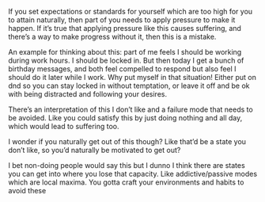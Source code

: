 If you set expectations or standards for yourself which are too high for you to attain naturally, then part of you needs to apply pressure to make it happen. If it’s true that applying pressure like this causes suffering, and there’s a way to make progress without it, then this is a mistake. 

An example for thinking about this: part of me feels I should be working during work hours. I should be locked in. But then today I get a bunch of birthday messages, and both feel compelled to respond but also feel I should do it later while I work. Why put myself in that situation! Either put on dnd so you can stay locked in without temptation, or leave it off and be ok with being distracted and following your desires. 

There’s an interpretation of this I don’t like and a failure mode that needs to be avoided. Like you could satisfy this by just doing nothing and all day, which would lead to suffering too. 

I wonder if you naturally get out of this though? Like that’d be a state you don’t like, so you’d naturally be motivated to get out?

I bet non-doing people would say this but I dunno I think there are states you can get into where you lose that capacity. Like addictive/passive modes which are local maxima. You gotta craft your environments and habits to avoid these